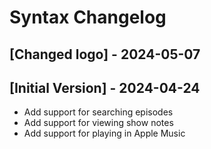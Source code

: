 # Syntax Changelog

## [Changed logo] - 2024-05-07

## [Initial Version] - 2024-04-24

- Add support for searching episodes
- Add support for viewing show notes
- Add support for playing in Apple Music
